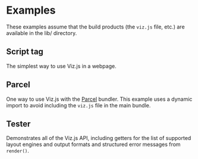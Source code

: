 # Examples

These examples assume that the build products (the `viz.js` file, etc.) are available in the lib/ directory.

## Script tag

The simplest way to use Viz.js in a webpage.

## Parcel

One way to use Viz.js with the <a href="https://parceljs.org">Parcel</a> bundler. This example uses a dynamic import to avoid including the `viz.js` file in the main bundle.

## Tester

Demonstrates all of the Viz.js API, including getters for the list of supported layout engines and output formats and  structured error messages from `render()`.
